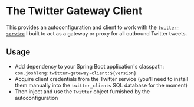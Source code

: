 # The Twitter Gateway Client

This provides an autoconfiguration and client to work with the [`twitter-service`](https://github.com/developer-advocacy/twitter-gateway) 
I built to act as a gateway or proxy for all outbound Twitter tweets. 

## Usage 

* Add dependency to your Spring Boot application's classpath: `com.joshlong:twitter-gateway-client:${version}`
* Acquire client credentials from the Twitter service (you'll need to install them manually into the `twitter_clients` SQL database for the moment)
* Then inject and use the `Twitter` object furnished by the autoconfiguration



